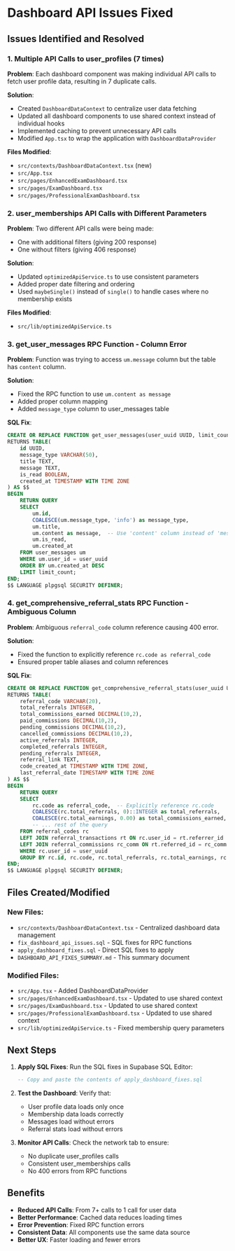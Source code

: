 # Dashboard API Issues Fixed

## Issues Identified and Resolved

### 1. Multiple API Calls to user_profiles (7 times)
**Problem**: Each dashboard component was making individual API calls to fetch user profile data, resulting in 7 duplicate calls.

**Solution**: 
- Created `DashboardDataContext` to centralize user data fetching
- Updated all dashboard components to use shared context instead of individual hooks
- Implemented caching to prevent unnecessary API calls
- Modified `App.tsx` to wrap the application with `DashboardDataProvider`

**Files Modified**:
- `src/contexts/DashboardDataContext.tsx` (new)
- `src/App.tsx`
- `src/pages/EnhancedExamDashboard.tsx`
- `src/pages/ExamDashboard.tsx`
- `src/pages/ProfessionalExamDashboard.tsx`

### 2. user_memberships API Calls with Different Parameters
**Problem**: Two different API calls were being made:
- One with additional filters (giving 200 response)
- One without filters (giving 406 response)

**Solution**:
- Updated `optimizedApiService.ts` to use consistent parameters
- Added proper date filtering and ordering
- Used `maybeSingle()` instead of `single()` to handle cases where no membership exists

**Files Modified**:
- `src/lib/optimizedApiService.ts`

### 3. get_user_messages RPC Function - Column Error
**Problem**: Function was trying to access `um.message` column but the table has `content` column.

**Solution**:
- Fixed the RPC function to use `um.content as message`
- Added proper column mapping
- Added `message_type` column to user_messages table

**SQL Fix**:
```sql
CREATE OR REPLACE FUNCTION get_user_messages(user_uuid UUID, limit_count INTEGER DEFAULT 50)
RETURNS TABLE(
    id UUID,
    message_type VARCHAR(50),
    title TEXT,
    message TEXT,
    is_read BOOLEAN,
    created_at TIMESTAMP WITH TIME ZONE
) AS $$
BEGIN
    RETURN QUERY
    SELECT 
        um.id,
        COALESCE(um.message_type, 'info') as message_type,
        um.title,
        um.content as message,  -- Use 'content' column instead of 'message'
        um.is_read,
        um.created_at
    FROM user_messages um
    WHERE um.user_id = user_uuid
    ORDER BY um.created_at DESC
    LIMIT limit_count;
END;
$$ LANGUAGE plpgsql SECURITY DEFINER;
```

### 4. get_comprehensive_referral_stats RPC Function - Ambiguous Column
**Problem**: Ambiguous `referral_code` column reference causing 400 error.

**Solution**:
- Fixed the function to explicitly reference `rc.code as referral_code`
- Ensured proper table aliases and column references

**SQL Fix**:
```sql
CREATE OR REPLACE FUNCTION get_comprehensive_referral_stats(user_uuid UUID)
RETURNS TABLE(
    referral_code VARCHAR(20),
    total_referrals INTEGER,
    total_commissions_earned DECIMAL(10,2),
    paid_commissions DECIMAL(10,2),
    pending_commissions DECIMAL(10,2),
    cancelled_commissions DECIMAL(10,2),
    active_referrals INTEGER,
    completed_referrals INTEGER,
    pending_referrals INTEGER,
    referral_link TEXT,
    code_created_at TIMESTAMP WITH TIME ZONE,
    last_referral_date TIMESTAMP WITH TIME ZONE
) AS $$
BEGIN
    RETURN QUERY
    SELECT 
        rc.code as referral_code,  -- Explicitly reference rc.code
        COALESCE(rc.total_referrals, 0)::INTEGER as total_referrals,
        COALESCE(rc.total_earnings, 0.00) as total_commissions_earned,
        -- ... rest of the query
    FROM referral_codes rc
    LEFT JOIN referral_transactions rt ON rc.user_id = rt.referrer_id
    LEFT JOIN referral_commissions rc_comm ON rt.referred_id = rc_comm.referred_id
    WHERE rc.user_id = user_uuid
    GROUP BY rc.id, rc.code, rc.total_referrals, rc.total_earnings, rc.created_at;
END;
$$ LANGUAGE plpgsql SECURITY DEFINER;
```

## Files Created/Modified

### New Files:
- `src/contexts/DashboardDataContext.tsx` - Centralized dashboard data management
- `fix_dashboard_api_issues.sql` - SQL fixes for RPC functions
- `apply_dashboard_fixes.sql` - Direct SQL fixes to apply
- `DASHBOARD_API_FIXES_SUMMARY.md` - This summary document

### Modified Files:
- `src/App.tsx` - Added DashboardDataProvider
- `src/pages/EnhancedExamDashboard.tsx` - Updated to use shared context
- `src/pages/ExamDashboard.tsx` - Updated to use shared context
- `src/pages/ProfessionalExamDashboard.tsx` - Updated to use shared context
- `src/lib/optimizedApiService.ts` - Fixed membership query parameters

## Next Steps

1. **Apply SQL Fixes**: Run the SQL fixes in Supabase SQL Editor:
   ```sql
   -- Copy and paste the contents of apply_dashboard_fixes.sql
   ```

2. **Test the Dashboard**: Verify that:
   - User profile data loads only once
   - Membership data loads correctly
   - Messages load without errors
   - Referral stats load without errors

3. **Monitor API Calls**: Check the network tab to ensure:
   - No duplicate user_profiles calls
   - Consistent user_memberships calls
   - No 400 errors from RPC functions

## Benefits

- **Reduced API Calls**: From 7+ calls to 1 call for user data
- **Better Performance**: Cached data reduces loading times
- **Error Prevention**: Fixed RPC function errors
- **Consistent Data**: All components use the same data source
- **Better UX**: Faster loading and fewer errors
